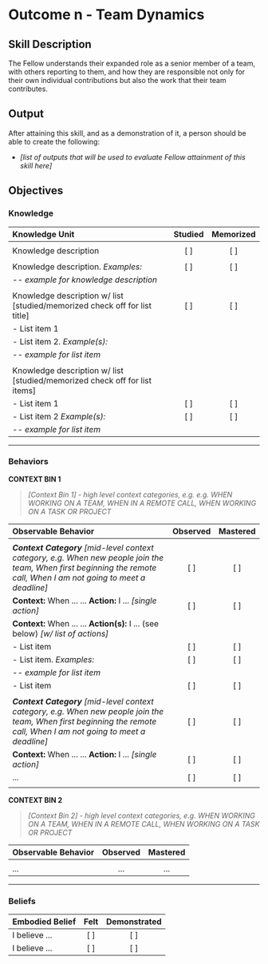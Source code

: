 # Outcome n - Team Dynamics


## Skill Description

The Fellow understands their expanded role as a senior member of a team, with others reporting to them, and how they are responsible not only for their own individual contributions but also the work that their team contributes. 


## Output
After attaining this skill, and as a demonstration of it, a person should be able to create the following:

- *[list of outputs that will be used to evaluate Fellow attainment of this skill here]*


## Objectives

### Knowledge


| Knowledge Unit | Studied | Memorized |
|:---|:---:|:---:|
| | | |
| Knowledge description | [ ] | [ ] |
| | | |
| Knowledge description. *Examples:* | [ ] | [ ] |
| -- *example for knowledge description* |  |  |
| | | |
| Knowledge description w/ list [studied/memorized check off for list title] | [ ] | [ ] |
| - List item 1 |  |  |
| - List item 2. *Example(s):* |  |  |
| -- *example for list item* |  |  |
| | | |
| Knowledge description w/ list [studied/memorized check off for list items] |  |  |
| - List item 1 | [ ] | [ ] |
| - List item 2 *Example(s):* | [ ] | [ ] |
| -- *example for list item* |  |  |


---

### Behaviors


**CONTEXT BIN 1**
> *[Context Bin 1] - high level context categories, e.g. e.g. WHEN WORKING ON A TEAM, WHEN IN A REMOTE CALL, WHEN WORKING ON A TASK OR PROJECT*

| Observable Behavior | Observed | Mastered |
|:---|:---:|:---:|
| | | |
| ***Context Category*** *[mid-level context category, e.g. When new people join the team, When first beginning the remote call, When I am not going to meet a deadline]*  | [ ] | [ ] |
| **Context:** When ... ... **Action:** I ... *[single action]* | [ ] | [ ] |
| **Context:** When ... ... **Action(s):** I ... (see below) *[w/ list of actions]* |  |  |
| - List item | [ ] | [ ] |
| - List item. *Examples:* | [ ] | [ ] |
| -- *example for list item* |  |  |
| - List item | [ ] | [ ] |
| | | |
| ***Context Category*** *[mid-level context category, e.g. When new people join the team, When first beginning the remote call, When I am not going to meet a deadline]*  | [ ] | [ ] |
| **Context:** When ... ... **Action:** I ... *[single action]* | [ ] | [ ] |
| ... | [ ] | [ ] |
| | | |

**CONTEXT BIN 2**
> *[Context Bin 2] - high level context categories, e.g. WHEN WORKING ON A TEAM, WHEN IN A REMOTE CALL, WHEN WORKING ON A TASK OR PROJECT*

| Observable Behavior | Observed | Mastered |
|:---|:---:|:---:|
| | | |
|...|...|...|

---


### Beliefs


| Embodied Belief | Felt | Demonstrated |
|:---|:---:|:---:|
| I believe ... | [ ] | [ ] |
| I believe ... | [ ] | [ ] |